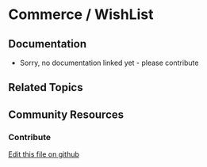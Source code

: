 # Commerce / WishList 

## Documentation

* Sorry, no documentation linked yet - please contribute

## Related Topics

## Community Resources

### Contribute

[Edit this file on github](https://github.com/olafk/controlpanel-documentation-docs/blob/master/md/74en/com_liferay_commerce_wish_list_web_internal_portlet_CommerceWishListPortlet/viewCommerceWishListItems.md)
